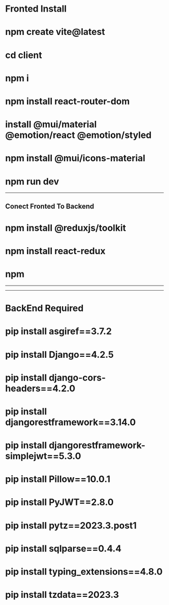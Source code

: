 # Fronted Install 
# npm create vite@latest
# cd client
# npm i  
# npm install react-router-dom
# install @mui/material @emotion/react @emotion/styled
# npm install @mui/icons-material
# npm run dev

******************************
## Conect Fronted To Backend #####

# npm install @reduxjs/toolkit
# npm install react-redux
# npm 


_____________________________________________
_____________________________________________
# BackEnd Required

# pip install asgiref==3.7.2
# pip install Django==4.2.5
# pip install django-cors-headers==4.2.0
# pip install djangorestframework==3.14.0
# pip install djangorestframework-simplejwt==5.3.0
# pip install Pillow==10.0.1
# pip install PyJWT==2.8.0
# pip install pytz==2023.3.post1
# pip install sqlparse==0.4.4
# pip install typing_extensions==4.8.0
# pip install tzdata==2023.3
